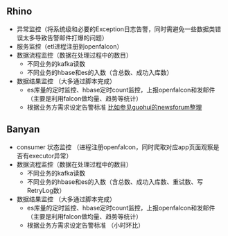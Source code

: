 ## Rhino
 
+ 异常监控（将系统级和必要的Exception日志告警，同时需避免一些数据类错误太多导致告警邮件打爆的问题）
+ 服务监控（etl进程注册到openfalcon）
+ 数据流程监控（数据在处理过程中的数目）
	+ 不同业务的kafka读数
	+ 不同业务的hbase和es的入数（含总数、成功入库数）
+ 数据结果监控 （大多通过脚本完成）
	+ es库量的定时监控、hbase定时count监控，上报openfalcon和发邮件 （主要是利用falcon做均量、趋势等统计）
	+ 根据业务方需求设定告警标准 [比如参见guohui的newsforum整理](https://tower.im/projects/34a608d2f25149a282826ad66d3e2d22/todos/52c841a6558748bd87db457bd937ccbd/)
	
## Banyan

+ consumer 状态监控 （进程注册openfalcon，同时爬取对应app页面观察是否有executor异常）
+ 数据流程监控（数据在处理过程中的数目）
	+ 不同业务的kafka读数
	+ 不同业务的hbase和es的入数（含总数、成功入库数、重试数、写RetryLog数）
+ 数据结果监控 （大多通过脚本完成）
	+ es库量的定时监控、hbase定时count监控，上报openfalcon和发邮件 （主要是利用falcon做均量、趋势等统计）
	+ 根据业务方需求设定告警标准 （小时环比）